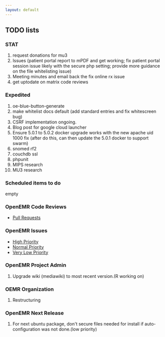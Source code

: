 ```yaml
---
layout: default
---
```

## TODO lists

### STAT
1. request donations for mu3
2. Issues (patient portal report to mPDF and get working; fix patient portal session issue likely with the secure php setting; provide more guidance on the file whitelisting issue)
3. Meeting minutes and email back the fix online rx issue
4. get uptodate on matrix code reviews

### Expedited
1. oe-blue-button-generate
1. make whitelist docs default (add standard entries and fix whitescreen bug)
1. CSRF implementation ongoing.
1. Blog post for google cloud launcher
1. Ensure 5.0.1 to 5.0.2 docker upgrade works with the new apache uid 1000 fix (after do this, can then update the 5.0.1 docker to support swarm)
1. snomed rf2
1. couchdb ssl
1. phpunit
1. MIPS research
1. MU3 research

### Scheduled items to do
empty

### OpenEMR Code Reviews
* [Pull Requests](https://github.com/openemr/openemr/pulls)

### OpenEMR Issues
* [High Priority](https://github.com/openemr/openemr/milestone/2)
* [Normal Priority](https://github.com/openemr/openemr/milestone/4)
* [Very Low Priority](https://github.com/openemr/openemr/milestone/5)

### OpenEMR Project Admin
1. Upgrade wiki (mediawiki) to most recent version.(R working on)

### OEMR Organization
1. Restructuring

### OpenEMR Next Release
1. For next ubuntu package, don't secure files needed for install if auto-configuration was not done.(low priority)

